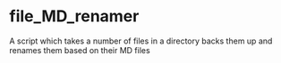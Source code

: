 # file_MD_renamer
A script which takes a number of files in a directory backs them up and renames them based on their MD files
